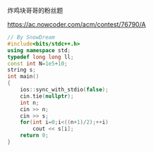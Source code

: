 炸鸡块哥哥的粉丝题

https://ac.nowcoder.com/acm/contest/76790/A

```c++
// By SnowDream
#include<bits/stdc++.h>
using namespace std;
typedef long long ll;
const int N=1e5+10;
string s;
int main()
{
    ios::sync_with_stdio(false);
    cin.tie(nullptr);
    int n;
    cin >> n;
    cin >> s;
    for(int i=0;i<((n+1)/2);++i)
        cout << s[i];
    return 0;
}
```

